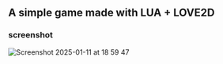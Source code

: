 ## A simple game made with LUA + LOVE2D

### screenshot

![Screenshot 2025-01-11 at 18 59 47](https://github.com/user-attachments/assets/ff516508-3947-42dc-b462-8a4ecfb7f9cb)
